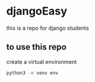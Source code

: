 # djangoEasy

this is a repo for django students

## to use this repo

create a virtual environment

```bash
python3 -m venv env
```
